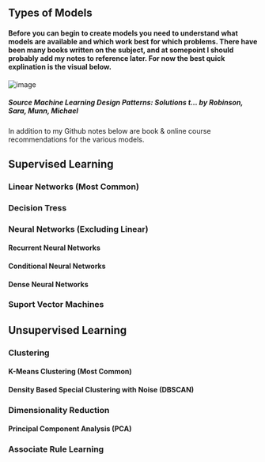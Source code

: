## Types of Models 

#### Before you can begin to create models you need to understand what models are available and which work best for which problems. There have been many books written on the subject, and at somepoint I should probably add my notes to reference later. For now the best quick explination is the visual below. 

![image](https://user-images.githubusercontent.com/28680575/105462091-26a49900-5c5c-11eb-9b0a-3bc20e23d08c.png)
##### **Source** Machine Learning Design Patterns: Solutions t… by Robinson, Sara, Munn, Michael

In addition to my Github notes below are book & online course recommendations for the various models. 

## Supervised Learning 
### Linear Networks (Most Common) 
### Decision Tress 
### Neural Networks (Excluding Linear) 
#### Recurrent Neural Networks 
#### Conditional Neural Networks 
#### Dense Neural Networks 
### Suport Vector Machines 

## Unsupervised Learning 
### Clustering 
#### K-Means Clustering (Most Common) 
#### Density Based Special Clustering with Noise (DBSCAN) 
### Dimensionality Reduction 
#### Principal Component Analysis (PCA) 
### Associate Rule Learning 
